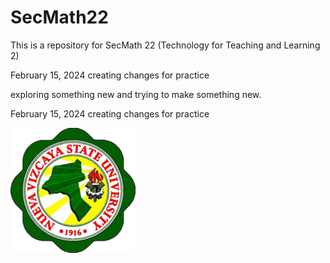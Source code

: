# SecMath22

This is a repository for SecMath 22 (Technology for Teaching and Learning 2)

February 15, 2024
creating changes for practice

exploring something new and trying to make something new.

February 15, 2024 creating changes for practice

![](NVSU.png)

